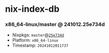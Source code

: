 # nix-index-db
### x86_64-linux/master @ 241012.25e734d
- Nixpkgs: `master`@[`25e734d`](https://github.com/NixOS/nixpkgs/commit/25e734dcbe90ede3d2212a410283439462b0ee64)
- Platform: `x86_64-linux`
- Timestamp: `20241012011737`

